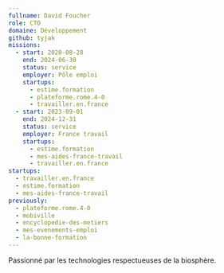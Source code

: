 ```yaml
---
fullname: David Foucher
role: CTO
domaine: Développement
github: tyjak
missions:
  - start: 2020-08-28
    end: 2024-06-30
    status: service
    employer: Pôle emploi
    startups:
      - estime.formation
      - plateforme.rome.4-0
      - travailler.en.france
  - start: 2023-09-01
    end: 2024-12-31
    status: service
    employer: France travail
    startups:
      - estime.formation
      - mes-aides-france-travail
      - travailler.en.france
startups:
  - travailler.en.france
  - estime.formation
  - mes-aides-france-travail
previously:
  - plateforme.rome.4-0
  - mobiville
  - encyclopedie-des-metiers
  - mes-evenements-emploi
  - la-bonne-formation
---
```

Passionné par les technologies respectueuses de la biosphère.
